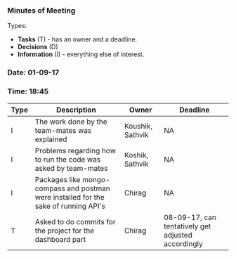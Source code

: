 ### Minutes of Meeting

Types:
* **Tasks** (T) - has an owner and a deadline.
* **Decisions** (D)
* **Information** (I) - everything else of interest.

### Date: 01-09-17
### Time: 18:45

Type | Description | Owner | Deadline
---- | ---- | ---- | ----
I | The work done by the team-mates was explained | Koushik, Sathvik | NA
I | Problems regarding how to run the code was asked by team-mates | Koshik, Sathvik | NA
I | Packages like mongo-compass and postman were installed for the sake of running API's | Chirag | NA
T | Asked to do commits for the project for the dashboard part | Chirag | 08-09-17, can tentatively get adjusted accordingly
